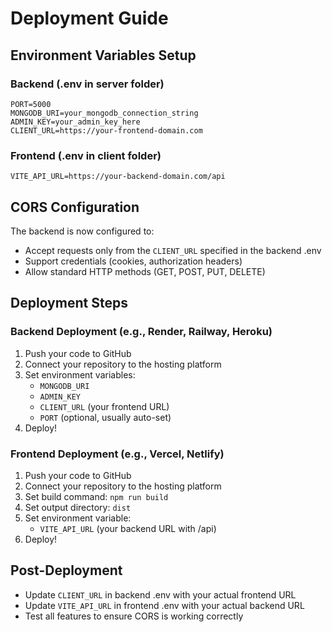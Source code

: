 # Deployment Guide

## Environment Variables Setup

### Backend (.env in server folder)
```
PORT=5000
MONGODB_URI=your_mongodb_connection_string
ADMIN_KEY=your_admin_key_here
CLIENT_URL=https://your-frontend-domain.com
```

### Frontend (.env in client folder)
```
VITE_API_URL=https://your-backend-domain.com/api
```

## CORS Configuration

The backend is now configured to:
- Accept requests only from the `CLIENT_URL` specified in the backend .env
- Support credentials (cookies, authorization headers)
- Allow standard HTTP methods (GET, POST, PUT, DELETE)

## Deployment Steps

### Backend Deployment (e.g., Render, Railway, Heroku)
1. Push your code to GitHub
2. Connect your repository to the hosting platform
3. Set environment variables:
   - `MONGODB_URI`
   - `ADMIN_KEY`
   - `CLIENT_URL` (your frontend URL)
   - `PORT` (optional, usually auto-set)
4. Deploy!

### Frontend Deployment (e.g., Vercel, Netlify)
1. Push your code to GitHub
2. Connect your repository to the hosting platform
3. Set build command: `npm run build`
4. Set output directory: `dist`
5. Set environment variable:
   - `VITE_API_URL` (your backend URL with /api)
6. Deploy!

## Post-Deployment
- Update `CLIENT_URL` in backend .env with your actual frontend URL
- Update `VITE_API_URL` in frontend .env with your actual backend URL
- Test all features to ensure CORS is working correctly
